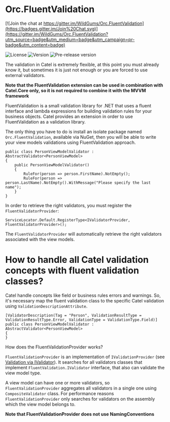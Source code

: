 # Orc.FluentValidation

[![Join the chat at https://gitter.im/WildGums/Orc.FluentValidation](https://badges.gitter.im/Join%20Chat.svg)](https://gitter.im/WildGums/Orc.FluentValidation?utm_source=badge&utm_medium=badge&utm_campaign=pr-badge&utm_content=badge)

![License](https://img.shields.io/github/license/WildGums/Orc.FluentValidation.svg)
![Version](https://img.shields.io/nuget/v/[NUGET.PACKAGENAME].svg)
![Pre-release version](https://img.shields.io/nuget/vpre/Orc.FluentValidation.svg)

The validation in Catel is extremely flexible, at this point you must already know it, but sometimes it is just not enough or you are forced to use external validators.

**Note that the FluentValidation extension can be used in combination with Catel.Core only, so it is not required to combine it with the MVVM framework**

FluentValidation is a small validation library for .NET that uses a fluent interface and lambda expressions for building validation rules for your business objects. Catel provides an extension in order to use FluentValidation as a validation library.

The only thing you have to do is install an isolate package named `Orc.FluentValidation`, available via NuGet, then you will be able to write your view models validations using FluentValidation approach.

	public class PersonViewModelValidator : AbstractValidator<PersonViewModel>
	{
	    public PersonViewModelValidator()
	    {
	        RuleFor(person => person.FirstName).NotEmpty();
	        RuleFor(person => person.LastName).NotEmpty().WithMessage("Please specify the last name");
	    }
	}

In order to retrieve the right validators, you must register the `FluentValidatorProvider`:

	ServiceLocator.Default.RegisterType<IValidatorProvider, FluentValidatorProvider>();

The `FluentValidatorProvider` will automatically retrieve the right validators associated with the view models.

# How to handle all Catel validation concepts with fluent validation classes?

Catel handle concepts like field or business rules errors and warnings. So, it's necessary map the fluent validation class to the specific Catel validation using `ValidationDescriptionAttribute`.

	[ValidatorDescription(Tag = "Person", ValidationResultType = ValidationResultType.Error, ValidationType = ValidationType.Field)]
	public class PersonViewModelValidator : AbstractValidator<PersonViewModel>
	{
	}

How does the FluentValidationProvider works?

`FluentValidationProvider` is an implementation of `IValidationProvider` (see [Validation via IValidator](https://catelproject.atlassian.net/wiki/display/CTL/Validation+via+IValidator)). It searches for all validators classes that implement `FluentValidation.IValidator` interface, that also can validate the view model type.

A view model can have one or more validators, so `FluentValidationProvider` aggregates all validators in a single one using `CompositeValidator` class. For performance reasons `FluentValidationProvider` only searches for validators on the assembly which the view model belongs to. 

**Note that FluentValidationProvider does not use NamingConventions**

